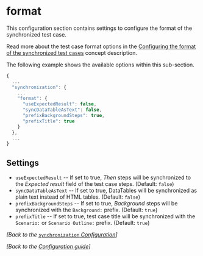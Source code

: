 # format

This configuration section contains settings to configure the format of the synchronized test case.

Read more about the test case format options in the [Configuring the format of the synchronized test cases](../../../important-concepts/configuring-the-format-of-the-synchronized-test-cases.md) concept description.

The following example shows the available options within this sub-section.

```javascript
{
  ...
  "synchronization": {
    ...
    "format": {
      "useExpectedResult": false,
      "syncDataTableAsText": false,
      "prefixBackgroundSteps": true,
      "prefixTitle": true
    }
  },
  ...
}
```

## Settings

* `useExpectedResult` -- If set to true, _Then_ steps will be synchronized to the _Expected result_ field of the test case steps. \(Default: `false`\)
* `syncDataTableAsText` -- If set to true, DataTables will be synchronized as plain text instead of HTML tables. \(Default: `false`\)
* `prefixBackgroundSteps` -- If set to true, _Background_ steps will be synchronized with the `Background:` prefix. \(Default: `true`\)
* `prefixTitle` -- If set to true, test case title will be synchronized with the `Scenario:` or `Scenario Outline:` prefix. \(Default: `true`\)

_\[Back to the_ [`synchronization` _Configuration_](./)_\]_

_\[Back to the_ [_Configuration guide_](../)_\]_

